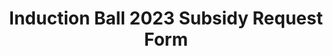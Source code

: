 ---
title: Induction Ball 2023 Subsidy Request Form
redirect_to: https://docs.google.com/forms/d/e/1FAIpQLSdG9Bv2CARK9feL6urH543KoAJwB_jWiPM3nfySXZnnmpTrXg/viewform?usp=sf_link
redirect_from: 
  - /InductionBall2023SubsidyRequest
  - /inductionball2023subsidyrequest
---